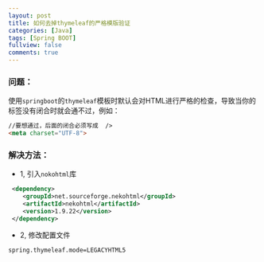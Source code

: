 ```yaml
---
layout: post
title: 如何去掉thymeleaf的严格模版验证
categories: [Java]
tags: [Spring BOOT]
fullview: false
comments: true
---
```


### 问题：
使用`springboot`的`thymeleaf`模板时默认会对HTML进行严格的检查，导致当你的标签没有闭合时就会通不过，例如：

```html
//要想通过，后面的闭合必须写成  />
<meta charset="UTF-8">
```

### 解决方法：

* 1, 引入`nokohtml`库

```xml
 <dependency>
    <groupId>net.sourceforge.nekohtml</groupId>
    <artifactId>nekohtml</artifactId>
    <version>1.9.22</version>
 </dependency>
```

* 2, 修改配置文件

```
spring.thymeleaf.mode=LEGACYHTML5
```